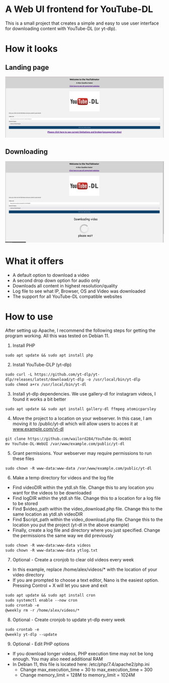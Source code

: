 # A Web UI frontend for YouTube-DL
This is a small project that creates a simple and easy to use user interface for downloading content with YouTube-DL (or yt-dlp).

# How it looks

## Landing page
![Landing Page](/images/landing.png)
## Downloading
![Downloading](/images/downloading.png)

# What it offers
- A default option to download a video
- A second drop down option for audio only
- Downloads all content in highest resolution/quality
- Log file to see what IP, Browser, OS and Video was downloaded
- The support for all YouTube-DL compatible websites

# How to use
After setting up Apache, I recommend the following steps for getting the program working. All this was tested on Debian 11.

1. Install PHP

```
sudo apt update && sudo apt install php
```

2. Install YouTube-DLP (yt-dlp)

```
sudo curl -L https://github.com/yt-dlp/yt-dlp/releases/latest/download/yt-dlp -o /usr/local/bin/yt-dlp
sudo chmod a+rx /usr/local/bin/yt-dl
```

3. Install yt-dlp dependencies. We use gallery-dl for instagram videos, I found it works a bit better

```
sudo apt update && sudo apt install gallery-dl ffmpeg atomicparsley
```

4. Move the project to a location on your webserver. In this case, I am moving it to /public/yt-dl which will allow users to acces it at www.example.com/yt-dl

```
git clone https://github.com/wailord284/YouTube-DL-WebUI
mv YouTube-DL-WebUI /var/www/example.com/public/yt-dl
```

5. Grant permissions. Your webserver may require permissions to run these files

```
sudo chown -R www-data:www-data /var/www/example.com/public/yt-dl
```

6. Make a temp directory for videos and the log file

- Find videoDIR within the ytdl.sh file. Change this to any location you want for the videos to be downloaded
- Find logDIR within the ytdl.sh file. Change this to a location for a log file to be stored
- Find $video_path within the video_download.php file. Change this to the same location as ytdl.sh videoDIR
- Find $script_path within the video_download.php file. Change this to the location you put the project (yt-dl in the above example)
- Finally, create a log file and directory where you just specified. Change the permissions the same way we did previously

```
sudo chown -R www-data:www-data videos
sudo chown -R www-data:www-data ytlog.txt
```

7. Optional - Create a cronjob to clear old videos every week
- In this example, replace /home/alex/videos/* with the location of your video directory
- If you are prompted to choose a text editor, Nano is the easiest option. Pressing Control + X will let you save and exit

```
sudo apt update && sudo apt install cron
sudo systemctl enable --now cron
sudo crontab -e
@weekly rm -r /home/alex/videos/*
```

8. Optional - Create cronjob to update yt-dlp every week

```
sudo crontab -e
@weekly yt-dlp --update
```

9. Optional - Edit PHP options
- If you download longer videos, PHP execution time may not be long enough. You may also need additional RAM
- In Debian 11, this file is located here: /etc/php/7.4/apache2/php.ini
    * Change max_execution_time = 30 to max_execution_time = 300
    * Change memory_limit = 128M to memory_limit = 1024M
